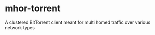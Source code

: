 # mhor-torrent
A clustered BitTorrent client meant for multi homed traffic over various network types
